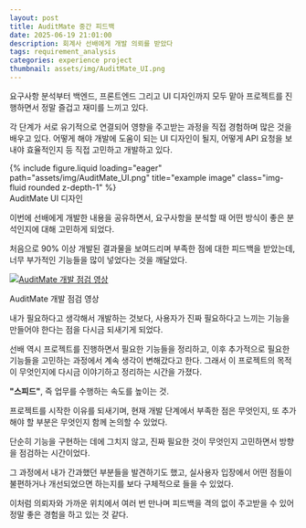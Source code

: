 ```yaml
---
layout: post
title: AuditMate 중간 피드백
date: 2025-06-19 21:01:00
description: 회계사 선배에게 개발 의뢰를 받았다
tags: requirement_analysis
categories: experience project
thumbnail: assets/img/AuditMate_UI.png
---
```


요구사항 분석부터 백엔드, 프론트엔드 그리고 UI 디자인까지 모두 맡아 프로젝트를 진행하면서 정말 즐겁고 재미를 느끼고 있다.

각 단계가 서로 유기적으로 연결되어 영향을 주고받는 과정을 직접 경험하며 많은 것을 배우고 있다.
어떻게 해야 개발에 도움이 되는 UI 디자인이 될지, 어떻게 API 요청을 보내야 효율적인지 등 직접 고민하고 개발하고 있다.

<div class="row">
    <div class="col-sm mt-3 mt-md-0">
        {% include figure.liquid loading="eager" path="assets/img/AuditMate_UI.png" title="example image" class="img-fluid rounded z-depth-1" %}
    </div>
</div>
<div class="caption">
    AuditMate UI 디자인
</div>

이번에 선배에게 개발한 내용을 공유하면서, 요구사항을 분석할 때 어떤 방식이 좋은 분석인지에 대해 고민하게 되었다.

처음으로 90% 이상 개발된 결과물을 보여드리며 부족한 점에 대한 피드백을 받았는데, 너무 부가적인 기능들을 많이 넣었다는 것을 깨달았다.

[![AuditMate 개발 점검 영상](http://img.youtube.com/vi/oICY6NiGGWA/0.jpg)](https://youtu.be/oICY6NiGGWA)
<div class="caption">
    AuditMate 개발 점검 영상
</div>


내가 필요하다고 생각해서 개발하는 것보다, 사용자가 진짜 필요하다고 느끼는 기능을 만들어야 한다는 점을 다시금 되새기게 되었다.

선배 역시 프로젝트를 진행하면서 필요한 기능들을 정리하고, 이후 추가적으로 필요한 기능들을 고민하는 과정에서 계속 생각이 변해갔다고 한다.
그래서 이 프로젝트의 목적이 무엇인지에 다시금 이야기하고 정리하는 시간을 가졌다.

**"스피드"**, 즉 업무를 수행하는 속도를 높이는 것.

프로젝트를 시작한 이유를 되새기며, 현재 개발 단계에서 부족한 점은 무엇인지, 또 추가해야 할 부분은 무엇인지 함께 논의할 수 있었다.

단순히 기능을 구현하는 데에 그치지 않고, 진짜 필요한 것이 무엇인지 고민하면서 방향을 점검하는 시간이었다.

그 과정에서 내가 간과했던 부분들을 발견하기도 했고, 실사용자 입장에서 어떤 점들이 불편하거나 개선되었으면 하는지를 보다 구체적으로 들을 수 있었다.

이처럼 의뢰자와 가까운 위치에서 여러 번 만나며 피드백을 격의 없이 주고받을 수 있어 정말 좋은 경험을 하고 있는 것 같다.


